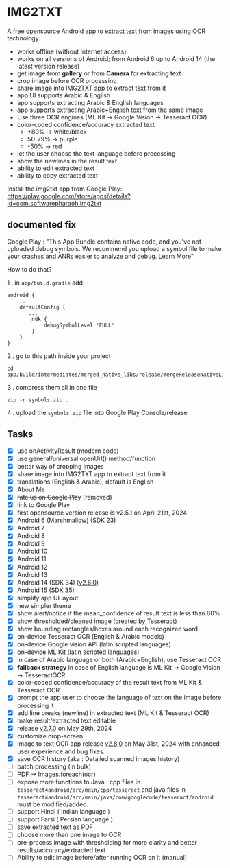 # IMG2TXT

A free opensource Android app to extract text from images using OCR technology.

- works offline (without Internet access)
- works on all versions of Android; from Android 6 up to Android 14 (the latest version release)
- get image from __gallery__ or from __Camera__ for extracting text
- crop image before OCR processing
- share image into IMG2TXT app to extract text from it
- app UI supports Arabic & English
- app supports extracting Arabic & English languages
- app supports extracting Arabic+English text from the same image
- Use three OCR engines (ML Kit -> Google Vision -> Tesseract OCR)
- color-coded confidence/accuracy extracted text
  - +80% -> white/black
  - 50-79% -> purple
  - -50% -> red
- let the user choose the text language before processing
- show the newlines in the result text
- ability to edit extracted text
- ability to copy extracted text

Install the img2txt app from Google Play:  
<https://play.google.com/store/apps/details?id=com.softwarepharaoh.img2txt>

## documented fix

Google Play : "This App Bundle contains native code, and you've not uploaded debug symbols. We recommend you upload a symbol file to make your crashes and ANRs easier to analyze and debug. Learn More"

How to do that?

1 . in `app/build.gradle` add:

```
android {
   ...
    defaultConfig {
       ...
        ndk {
            debugSymbolLevel 'FULL'
        }
    }
}
```

2 . go to this path inside your project

```
cd app/build/intermediates/merged_native_libs/release/mergeReleaseNativeLibs/out/lib
```

3 . compress them all in one file

```
zip -r symbols.zip .
```

4 . upload the `symbols.zip` file into Google Play Console/release

## Tasks

- [x] use onActivityResult (modern code)
- [x] use general/universal openUrl() method/function
- [x] better way of cropping images
- [x] share image into IMG2TXT app to extract text from it
- [x] translations (English & Arabic), default is English
- [x] About Me
- [x] ~~rate us on Google Play~~ (removed)
- [x] link to Google Play
- [x] first opensource version release is v2.5.1 on April 21st, 2024
- [x] Android 6 (Marshmallow) (SDK 23)
- [x] Android 7
- [x] Android 8
- [x] Android 9
- [x] Android 10
- [x] Android 11
- [x] Android 12
- [x] Android 13
- [x] Android 14 (SDK 34) ([v2.6.0](https://github.com/abanoubha/img2txt_app/releases/tag/2.6.0))
- [x] Android 15 (SDK 35)
- [x] simplify app UI layout
- [x] new simpler theme
- [x] show alert/notice if the mean_confidence of result text is less than 60%
- [x] show thresholded/cleaned image (created by Tesseract)
- [x] show bounding rectangles/boxes around each recognized word
- [x] on-device Tesseract OCR (English & Arabic models)
- [x] on-device Google vision API (latin scripted languages)
- [x] on-device ML Kit (latin scripted languages)
- [x] in case of Arabic language or both (Arabic+English), use Tesseract OCR
- [x] __fallback strategy__ in case of English language is ML Kit -> Google Vision -> TesseractOCR
- [x] color-coded confidence/accuracy of the result text from ML Kit & Tesseract OCR
- [x] prompt the app user to choose the language of text on the image before processing it
- [x] add line breaks (newline) in extracted text (ML Kit & Tesseract OCR)
- [x] make result/extracted text editable
- [x] release [v2.7.0](https://github.com/abanoubha/img2txt_app/releases/tag/2.7.0) on May 29th, 2024
- [x] customize crop-screen
- [x] image to text OCR app release [v2.8.0](https://github.com/abanoubha/img2txt_app/releases/tag/2.8.0) on May 31st, 2024 with enhanced user experience and bug fixes.
- [x] save OCR history (aka : Detailed scanned images history)
- [ ] batch processing (in bulk)
- [ ] PDF -> Images.foreach(ocr)
- [ ] expose more functions to Java : cpp files in `tesseract4android/src/main/cpp/tesseract` and java files in `tesseract4android/src/main/java/com/googlecode/tesseract/android` must be modified/added.
- [ ] support Hindi ( Indian language )
- [ ] support Farsi ( Persian language )
- [ ] save extracted text as PDF
- [ ] choose more than one image to OCR
- [ ] pre-process image with thresholding for more clarity and better results/accuracy/extracted text
- [ ] Ability to edit image before/after running OCR on it (manual)
